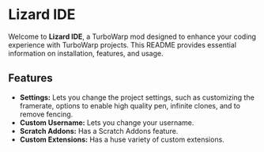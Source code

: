 # Lizard IDE

Welcome to **Lizard IDE**, a TurboWarp mod designed to enhance your coding experience with TurboWarp projects. This README provides essential information on installation, features, and usage.

## Features

- **Settings:** Lets you change the project settings, such as customizing the framerate, options to enable high quality pen, infinite clones, and to remove fencing.
- **Custom Username:** Lets you change your username.
- **Scratch Addons:** Has a Scratch Addons feature.
- **Custom Extensions:** Has a huse variety of custom extensions.
